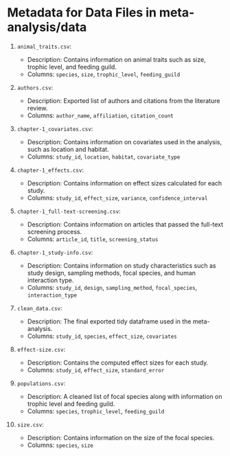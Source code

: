 # Metadata for Data Files in meta-analysis/data

1. `animal_traits.csv`:
   - Description: Contains information on animal traits such as size, trophic level, and feeding guild.
   - Columns: `species`, `size`, `trophic_level`, `feeding_guild`

2. `authors.csv`:
   - Description: Exported list of authors and citations from the literature review.
   - Columns: `author_name`, `affiliation`, `citation_count`

3. `chapter-1_covariates.csv`:
   - Description: Contains information on covariates used in the analysis, such as location and habitat.
   - Columns: `study_id`, `location`, `habitat`, `covariate_type`

4. `chapter-1_effects.csv`:
   - Description: Contains information on effect sizes calculated for each study.
   - Columns: `study_id`, `effect_size`, `variance`, `confidence_interval`

5. `chapter-1_full-text-screening.csv`:
   - Description: Contains information on articles that passed the full-text screening process.
   - Columns: `article_id`, `title`, `screening_status`

6. `chapter-1_study-info.csv`:
   - Description: Contains information on study characteristics such as study design, sampling methods, focal species, and human interaction type.
   - Columns: `study_id`, `design`, `sampling_method`, `focal_species`, `interaction_type`

7. `clean_data.csv`:
   - Description: The final exported tidy dataframe used in the meta-analysis.
   - Columns: `study_id`, `species`, `effect_size`, `covariates`

8. `effect-size.csv`:
   - Description: Contains the computed effect sizes for each study.
   - Columns: `study_id`, `effect_size`, `standard_error`

9. `populations.csv`:
   - Description: A cleaned list of focal species along with information on trophic level and feeding guild.
   - Columns: `species`, `trophic_level`, `feeding_guild`

10. `size.csv`:
    - Description: Contains information on the size of the focal species.
    - Columns: `species`, `size`
